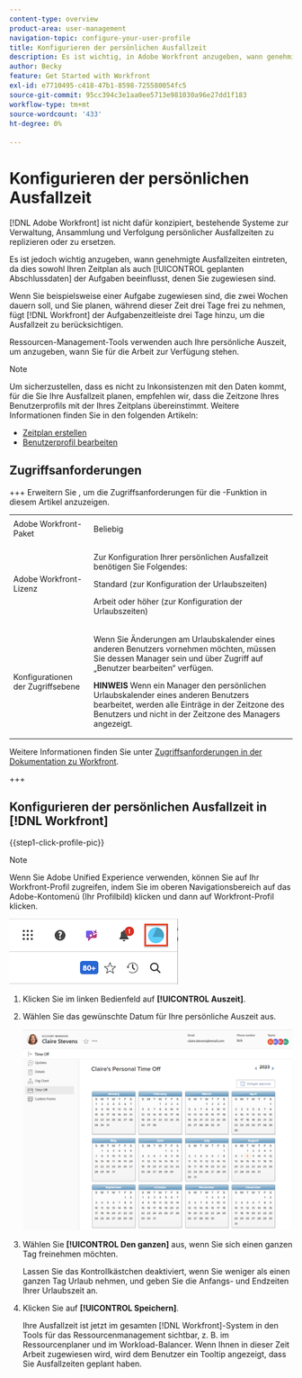 ```yaml
---
content-type: overview
product-area: user-management
navigation-topic: configure-your-user-profile
title: Konfigurieren der persönlichen Ausfallzeit
description: Es ist wichtig, in Adobe Workfront anzugeben, wann genehmigte Ausfallzeiten eintreten, da sich dies auf Ihren Zeitplan und die geplanten Abschlussdaten der Aufgaben auswirkt, denen Sie zugewiesen sind.
author: Becky
feature: Get Started with Workfront
exl-id: e7710495-c418-47b1-8598-725580054fc5
source-git-commit: 95cc394c3e1aa0ee5713e981030a96e27dd1f183
workflow-type: tm+mt
source-wordcount: '433'
ht-degree: 0%

---
```


# Konfigurieren der persönlichen Ausfallzeit

<!-- Audited: 12/2023 -->

<!--<span class="preview">The highlighted information on this page refers to functionality not yet generally available. It is available only in the Preview Sandbox environment, and is being released in a phased rollout to Production.</span>-->

[!DNL Adobe Workfront] ist nicht dafür konzipiert, bestehende Systeme zur Verwaltung, Ansammlung und Verfolgung persönlicher Ausfallzeiten zu replizieren oder zu ersetzen.

Es ist jedoch wichtig anzugeben, wann genehmigte Ausfallzeiten eintreten, da dies sowohl Ihren Zeitplan als auch [!UICONTROL geplanten Abschlussdaten] der Aufgaben beeinflusst, denen Sie zugewiesen sind.

Wenn Sie beispielsweise einer Aufgabe zugewiesen sind, die zwei Wochen dauern soll, und Sie planen, während dieser Zeit drei Tage frei zu nehmen, fügt [!DNL Workfront] der Aufgabenzeitleiste drei Tage hinzu, um die Ausfallzeit zu berücksichtigen.

Ressourcen-Management-Tools verwenden auch Ihre persönliche Auszeit, um anzugeben, wann Sie für die Arbeit zur Verfügung stehen.

>[!NOTE]
>
>Um sicherzustellen, dass es nicht zu Inkonsistenzen mit den Daten kommt, für die Sie Ihre Ausfallzeit planen, empfehlen wir, dass die Zeitzone Ihres Benutzerprofils mit der Ihres Zeitplans übereinstimmt. Weitere Informationen finden Sie in den folgenden Artikeln:
>
>* [Zeitplan erstellen](../../../administration-and-setup/set-up-workfront/configure-timesheets-schedules/create-schedules.md)
>* [Benutzerprofil bearbeiten](../../../administration-and-setup/add-users/create-and-manage-users/edit-a-users-profile.md)
>

## Zugriffsanforderungen

+++ Erweitern Sie , um die Zugriffsanforderungen für die -Funktion in diesem Artikel anzuzeigen.

<table style="table-layout:auto"> 
 <col> 
 </col>
 <tbody> 
  <tr> 
   <td> Adobe Workfront-Paket</td> 
   <td><p>Beliebig</p></td> 
  </tr> 
  <tr> 
   <td>Adobe Workfront-Lizenz</td> 
   <td> <p>Zur Konfiguration Ihrer persönlichen Ausfallzeit benötigen Sie Folgendes:</p>
        <p>Standard (zur Konfiguration der Urlaubszeiten)</p>
        <p>Arbeit oder höher (zur Konfiguration der Urlaubszeiten)</p> </td>
  </tr> 
  <tr> 
   <td>Konfigurationen der Zugriffsebene</td> 
   <td><p>Wenn Sie Änderungen am Urlaubskalender eines anderen Benutzers vornehmen möchten, müssen Sie dessen Manager sein und über Zugriff auf „Benutzer bearbeiten“ verfügen.</p>
   <p><strong>HINWEIS</strong> Wenn ein Manager den persönlichen Urlaubskalender eines anderen Benutzers bearbeitet, werden alle Einträge in der Zeitzone des Benutzers und nicht in der Zeitzone des Managers angezeigt.</p></td> 
  </tr> 
 </tbody> 
</table>

Weitere Informationen finden Sie unter [Zugriffsanforderungen in der Dokumentation zu Workfront](/help/quicksilver/administration-and-setup/add-users/access-levels-and-object-permissions/access-level-requirements-in-documentation.md).

+++

## Konfigurieren der persönlichen Ausfallzeit in [!DNL Workfront]

{{step1-click-profile-pic}}

>[!NOTE]
>
>Wenn Sie Adobe Unified Experience verwenden, können Sie auf Ihr Workfront-Profil zugreifen, indem Sie im oberen Navigationsbereich auf das Adobe-Kontomenü (Ihr Profilbild) klicken und dann auf Workfront-Profil klicken.
>
>![Workfront-Profil](assets/aue-profile.png)

1. Klicken Sie im linken Bedienfeld auf **[!UICONTROL Auszeit]**.
1. Wählen Sie das gewünschte Datum für Ihre persönliche Auszeit aus.

   <!--<span class="preview">Sample image in the Preview environment:</span>
   ![Personal time off calendar](assets/personal-time-off-calendar-0925.png)-->

   <!--Sample image in the Production environment:-->
   ![Persönlicher Urlaubskalender](assets/personal-time-off-calendar.png)

1. Wählen Sie **[!UICONTROL Den ganzen]** aus, wenn Sie sich einen ganzen Tag freinehmen möchten.

   Lassen Sie das Kontrollkästchen deaktiviert, wenn Sie weniger als einen ganzen Tag Urlaub nehmen, und geben Sie die Anfangs- und Endzeiten Ihrer Urlaubszeit an.

1. Klicken Sie auf **[!UICONTROL Speichern]**.

   Ihre Ausfallzeit ist jetzt im gesamten [!DNL Workfront]-System in den Tools für das Ressourcenmanagement sichtbar, z. B. im Ressourcenplaner und im Workload-Balancer. Wenn Ihnen in dieser Zeit Arbeit zugewiesen wird, wird dem Benutzer ein Tooltip angezeigt, dass Sie Ausfallzeiten geplant haben.
